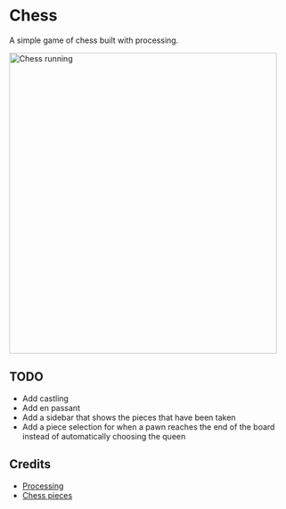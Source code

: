 # Chess
A simple game of chess built with processing.

<img alt="Chess running" src="https://i.imgur.com/TvqG9C2.gif" width="480" height="540"/>

## TODO
- Add castling
- Add en passant
- Add a sidebar that shows the pieces that have been taken
- Add a piece selection for when a pawn reaches the end of the board instead of automatically choosing the queen

## Credits
- [Processing](https://processing.org)
- [Chess pieces](https://commons.wikimedia.org/wiki/Category:SVG_chess_pieces)